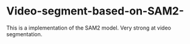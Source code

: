 # Video-segment-based-on-SAM2-
This is a implementation of the SAM2 model. Very strong at video segmentation.
